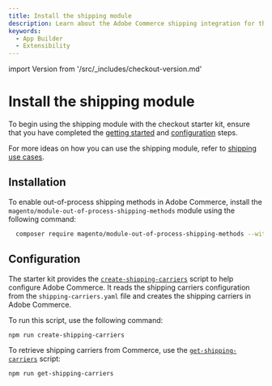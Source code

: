 ```yaml
---
title: Install the shipping module
description: Learn about the Adobe Commerce shipping integration for the checkout starter kit and how you can get started.
keywords:
  - App Builder
  - Extensibility
---
```


import Version from '/src/_includes/checkout-version.md'

# Install the shipping module

To begin using the shipping module with the checkout starter kit, ensure that you have completed the [getting started](./getting-started.md) and [configuration](./configure.md) steps.

For more ideas on how you can use the shipping module, refer to [shipping use cases](./shipping-use-cases.md).

## Installation

<Version />

To enable out-of-process shipping methods in Adobe Commerce, install the `magento/module-out-of-process-shipping-methods` module using the following command:

```bash
  composer require magento/module-out-of-process-shipping-methods --with-dependencies
```

## Configuration

The starter kit provides the [`create-shipping-carriers`](https://github.com/adobe/commerce-checkout-starter-kit/blob/main/scripts/create-shipping-carriers.js) script to help configure Adobe Commerce. It reads the shipping carriers configuration from the `shipping-carriers.yaml` file and creates the shipping carriers in Adobe Commerce.

To run this script, use the following command:

```bash
npm run create-shipping-carriers
```

To retrieve shipping carriers from Commerce, use the [`get-shipping-carriers`](https://github.com/adobe/commerce-checkout-starter-kit/blob/main/scripts/get-shipping-carriers.js) script:

```bash
npm run get-shipping-carriers
```
